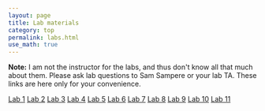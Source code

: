 ```yaml
---
layout: page
title: Lab materials 
category: top
permalink: labs.html
use_math: true
---
```


**Note:** I am not the instructor for the labs, and thus don't know all that much about them. Please ask lab questions to Sam Sampere or your lab TA. These links are here only for your convenience.

<a href="http://physicscourses.syr.edu/PHY221.16F/Labs/Lab1.pdf">Lab 1</a>
<a href="http://physicscourses.syr.edu/PHY221.16F/Labs/Lab2.pdf">Lab 2</a>
<a href="http://physicscourses.syr.edu/PHY221.16F/Labs/Lab3.pdf">Lab 3</a>
<a href="http://physicscourses.syr.edu/PHY221.16F/Labs/Lab4.pdf">Lab 4</a>
<a href="http://physicscourses.syr.edu/PHY221.16F/Labs/Lab5.pdf">Lab 5</a>
<a href="http://physicscourses.syr.edu/PHY221.16F/Labs/Lab6.pdf">Lab 6</a>
<a href="http://physicscourses.syr.edu/PHY221.16F/Labs/Lab7.pdf">Lab 7</a>
<a href="http://physicscourses.syr.edu/PHY221.16F/Labs/Lab8.pdf">Lab 8</a>
<a href="http://physicscourses.syr.edu/PHY221.16F/Labs/Lab9.pdf">Lab 9</a>
<a href="http://physicscourses.syr.edu/PHY221.16F/Labs/Lab10.pdf">Lab 10</a>
<a href="http://physicscourses.syr.edu/PHY221.16F/Labs/Lab11.pdf">Lab 11</a>

